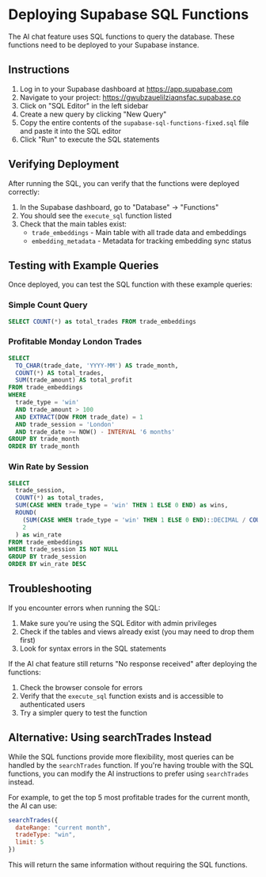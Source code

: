 # Deploying Supabase SQL Functions

The AI chat feature uses SQL functions to query the database. These functions need to be deployed to your Supabase instance.

## Instructions

1. Log in to your Supabase dashboard at https://app.supabase.com
2. Navigate to your project: https://gwubzauelilziaqnsfac.supabase.co
3. Click on "SQL Editor" in the left sidebar
4. Create a new query by clicking "New Query"
5. Copy the entire contents of the `supabase-sql-functions-fixed.sql` file and paste it into the SQL editor
6. Click "Run" to execute the SQL statements

## Verifying Deployment

After running the SQL, you can verify that the functions were deployed correctly:

1. In the Supabase dashboard, go to "Database" → "Functions"
2. You should see the `execute_sql` function listed
3. Check that the main tables exist:
   - `trade_embeddings` - Main table with all trade data and embeddings
   - `embedding_metadata` - Metadata for tracking embedding sync status

## Testing with Example Queries

Once deployed, you can test the SQL function with these example queries:

### Simple Count Query
```sql
SELECT COUNT(*) as total_trades FROM trade_embeddings
```

### Profitable Monday London Trades
```sql
SELECT
  TO_CHAR(trade_date, 'YYYY-MM') AS trade_month,
  COUNT(*) AS total_trades,
  SUM(trade_amount) AS total_profit
FROM trade_embeddings
WHERE
  trade_type = 'win'
  AND trade_amount > 100
  AND EXTRACT(DOW FROM trade_date) = 1
  AND trade_session = 'London'
  AND trade_date >= NOW() - INTERVAL '6 months'
GROUP BY trade_month
ORDER BY trade_month
```

### Win Rate by Session
```sql
SELECT
  trade_session,
  COUNT(*) as total_trades,
  SUM(CASE WHEN trade_type = 'win' THEN 1 ELSE 0 END) as wins,
  ROUND(
    (SUM(CASE WHEN trade_type = 'win' THEN 1 ELSE 0 END)::DECIMAL / COUNT(*)) * 100,
    2
  ) as win_rate
FROM trade_embeddings
WHERE trade_session IS NOT NULL
GROUP BY trade_session
ORDER BY win_rate DESC
```

## Troubleshooting

If you encounter errors when running the SQL:

1. Make sure you're using the SQL Editor with admin privileges
2. Check if the tables and views already exist (you may need to drop them first)
3. Look for syntax errors in the SQL statements

If the AI chat feature still returns "No response received" after deploying the functions:

1. Check the browser console for errors
2. Verify that the `execute_sql` function exists and is accessible to authenticated users
3. Try a simpler query to test the function

## Alternative: Using searchTrades Instead

While the SQL functions provide more flexibility, most queries can be handled by the `searchTrades` function. If you're having trouble with the SQL functions, you can modify the AI instructions to prefer using `searchTrades` instead.

For example, to get the top 5 most profitable trades for the current month, the AI can use:

```javascript
searchTrades({
  dateRange: "current month",
  tradeType: "win",
  limit: 5
})
```

This will return the same information without requiring the SQL functions.

